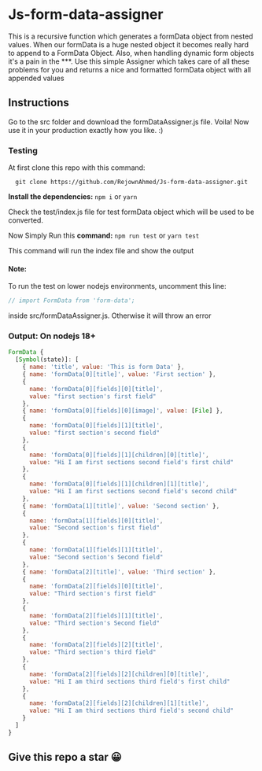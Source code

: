 # Js-form-data-assigner
This is a recursive function which generates a formData object from nested values. When our formData is a huge nested object it becomes really hard to append to a FormData Object. Also, when handling dynamic form objects it's a pain in the ***. Use this simple Assigner which takes care of all these problems for you and returns a nice and formatted formData object with all appended values
 
## Instructions
Go to the src folder and download the formDataAssigner.js file.
Voila! Now use it in your production exactly how you like. :)

### Testing
At first clone this repo with this command:

```git
  git clone https://github.com/RejownAhmed/Js-form-data-assigner.git
```

**Install the dependencies:** ``npm i`` or ``yarn``

Check the test/index.js file for test formData object which will be used to be converted.

Now Simply Run this **command:** 
```npm run test``` or 
```yarn test```

This command will run the index file and show the output

#### Note:
To run the test on lower nodejs environments, 
uncomment this line:  
```javascript
// import FormData from 'form-data'; 
```
inside src/formDataAssigner.js. Otherwise it will throw an error

### Output: On nodejs 18+
```javascript
FormData {
  [Symbol(state)]: [
    { name: 'title', value: 'This is form Data' },
    { name: 'formData[0][title]', value: 'First section' },
    {
      name: 'formData[0][fields][0][title]',
      value: "first section's first field"
    },
    { name: 'formData[0][fields][0][image]', value: [File] },
    {
      name: 'formData[0][fields][1][title]',
      value: "first section's second field"
    },
    {
      name: 'formData[0][fields][1][children][0][title]',
      value: "Hi I am first sections second field's first child"
    },
    {
      name: 'formData[0][fields][1][children][1][title]',
      value: "Hi I am first sections second field's second child"
    },
    { name: 'formData[1][title]', value: 'Second section' },
    {
      name: 'formData[1][fields][0][title]',
      value: "Second section's first field"
    },
    {
      name: 'formData[1][fields][1][title]',
      value: "Second section's Second field"
    },
    { name: 'formData[2][title]', value: 'Third section' },
    {
      name: 'formData[2][fields][0][title]',
      value: "Third section's first field"
    },
    {
      name: 'formData[2][fields][1][title]',
      value: "Third section's Second field"
    },
    {
      name: 'formData[2][fields][2][title]',
      value: "Third section's third field"
    },
    {
      name: 'formData[2][fields][2][children][0][title]',
      value: "Hi I am third sections third field's first child"
    },
    {
      name: 'formData[2][fields][2][children][1][title]',
      value: "Hi I am third sections third field's second child"
    }
  ]
}
```
## Give this repo a star 😀
